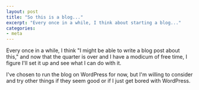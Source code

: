 ```yaml
---
layout: post
title: "So this is a blog..."
excerpt: "Every once in a while, I think about starting a blog..."
categories:
- meta
---
```


Every once in a while, I think "I might be able to write a blog post about this," and now that the quarter is over and I have a modicum of free time, I figure I'll set it up and see what I can do with it.

I've chosen to run the blog on WordPress for now, but I'm willing to consider and try other things if they seem good or if I just get bored with WordPress.

